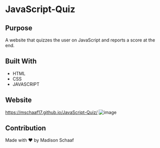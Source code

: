 # JavaScript-Quiz

## Purpose
A website that quizzes the user on JavaScript and reports a score at the end. 

## Built With
* HTML
* CSS
* JAVASCRIPT

## Website
https://mschaaf17.github.io/JavaScript-Quiz/
![image](https://user-images.githubusercontent.com/97362296/153932722-d720c515-4422-42f3-b39e-7015c1a43ac5.png)





## Contribution
Made with ❤️ by Madison Schaaf
